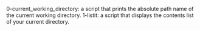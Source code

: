 0-current_working_directory: a script that prints the absolute path name of the current working directory.
1-listit: a script that displays the contents list of your current directory.
